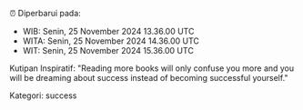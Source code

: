 ⏰ Diperbarui pada:
- WIB: Senin, 25 November 2024 13.36.00 UTC
- WITA: Senin, 25 November 2024 14.36.00 UTC
- WIT: Senin, 25 November 2024 15.36.00 UTC

Kutipan Inspiratif:
"Reading more books will only confuse you more and you will be dreaming about success instead of becoming successful yourself."


Kategori: success


